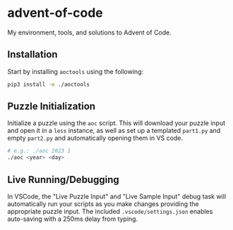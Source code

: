 # advent-of-code

My environment, tools, and solutions to Advent of Code.

## Installation

Start by installing `aoctools` using the following:

```bash
pip3 install -e ./aoctools
```

## Puzzle Initialization

Initialize a puzzle using the `aoc` script. This will download your puzzle input and open it in a `less` instance, as well as set up a templated `part1.py` and empty `part2.py` and automatically opening them in VS code.

```bash
# e.g.: ./aoc 2023 1
./aoc <year> <day>
```

## Live Running/Debugging

In VSCode, the "Live Puzzle Input" and "Live Sample Input" debug task will automatically run your scripts as you make changes providing the appropriate puzzle input. The included `.vscode/settings.json` enables auto-saving with a 250ms delay from typing.
